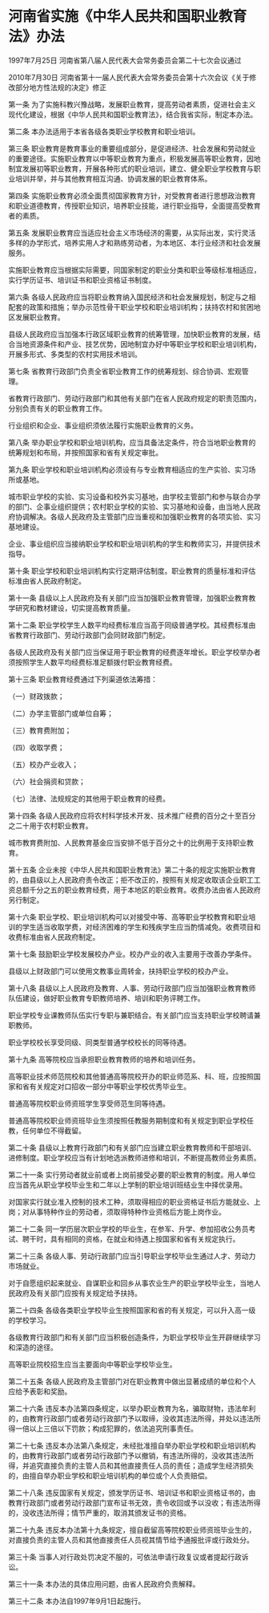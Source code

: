 # 河南省实施《中华人民共和国职业教育法》办法

1997年7月25日 河南省第八届人民代表大会常务委员会第二十七次会议通过

2010年7月30日 河南省第十一届人民代表大会常务委员会第十六次会议《关于修改部分地方性法规的决定》修正

<!-- INFO END -->

第一条 为了实施科教兴豫战略，发展职业教育，提高劳动者素质，促进社会主义现代化建设，根据《中华人民共和国职业教育法》，结合我省实际，制定本办法。

第二条 本办法适用于本省各级各类职业学校教育和职业培训。

第三条 职业教育是教育事业的重要组成部分，是促进经济、社会发展和劳动就业的重要途径。实施职业教育以中等职业教育为重点，积极发展高等职业教育，因地制宜发展初等职业教育，开展各种形式的职业培训，建立、健全职业学校教育与职业培训并举，并与其他教育相互沟通、协调发展的职业教育体系。

第四条 实施职业教育必须全面贯彻国家教育方针，对受教育者进行思想政治教育和职业道德教育，传授职业知识，培养职业技能，进行职业指导，全面提高受教育者的素质。

第五条 发展职业教育应当适应社会主义市场经济的需要，从实际出发，实行灵活多样的办学形式，培养实用人才和熟练劳动者，为本地区、本行业经济和社会发展服务。

实施职业教育应当根据实际需要，同国家制定的职业分类和职业等级标准相适应，实行学历证书、培训证书和职业资格证书制度。

第六条 各级人民政府应当将职业教育纳入国民经济和社会发展规划，制定与之相配套的政策和措施；举办示范性骨干职业学校和职业培训机构；扶持农村和贫困地区发展职业教育。

县级人民政府应当加强本行政区域职业教育的统筹管理，加快职业教育的发展，结合当地资源条件和产业、技艺优势，因地制宜办好中等职业学校和职业培训机构，开展多形式、多类型的农村实用技术培训。

第七条 省教育行政部门负责全省职业教育工作的统筹规划、综合协调、宏观管理。

省教育行政部门、劳动行政部门和其他有关部门在省人民政府规定的职责范围内，分别负责有关的职业教育工作。

行业组织和企业、事业组织须依法履行实施职业教育的义务。

第八条 举办职业学校和职业培训机构，应当具备法定条件，符合当地职业教育的统筹规划和布局，并按照国家和省有关规定审批。

第九条 职业学校和职业培训机构必须设有与专业教育相适应的生产实验、实习场所或基地。

城市职业学校的实验、实习设备和校外实习基地，由学校主管部门和参与联合办学的部门、企事业组织提供；农村职业学校的实验、实习基地和设备，由当地人民政府协调解决。各级人民政府及主管部门应当重视和加强职业教育的各项实验、实习基地建设。

企业、事业组织应当接纳职业学校和职业培训机构的学生和教师实习，并提供技术指导。

第十条 职业学校和职业培训机构实行定期评估制度。职业教育的质量标准和评估标准由省人民政府制定。

第十一条 县级以上人民政府及有关部门应当加强职业教育管理，加强职业教育教学研究和教材建设，切实提高教育质量。

第十二条 职业学校学生人数平均经费标准应当高于同级普通学校。其经费标准由省教育行政部门、劳动行政部门会同财政部门制定。

各级人民政府及有关部门应当保证用于职业教育的经费逐年增长。职业学校举办者须按照学生人数平均经费标准足额拨付职业教育经费。

第十三条 职业教育经费通过下列渠道依法筹措：

（一）财政拨款；

（二）办学主管部门或单位自筹；

（三）教育费附加；

（四）收取学费；

（五）校办产业收入；

（六）社会捐资和贷款；

（七）法律、法规规定的其他用于职业教育的经费。

第十四条 各级人民政府应将农村科学技术开发、技术推广经费的百分之十至百分之二十用于农村职业教育。

城市教育费附加、人民教育基金应当安排不低于百分之十的比例用于支持职业教育。

第十五条 企业未按《中华人民共和国职业教育法》第二十条的规定实施职业教育的，由县级以上人民政府责令改正；拒不改正的，按照有关规定收取该企业职工工资总额千分之五的职业教育经费，用于本地区的职业教育。收费办法由省人民政府另行制定。

第十六条 职业学校、职业培训机构可以对接受中等、高等职业学校教育和职业培训的学生适当收取学费，对经济困难的学生和残疾学生应当酌情减免。收费项目和收费标准由省人民政府制定。

第十七条 鼓励职业学校发展校办产业。校办产业的收入主要用于改善办学条件。

县级以上财政部门可以使用文教事业周转金，扶持职业学校的校办产业。

第十八条 县级以上人民政府及教育、人事、劳动行政部门应当加强职业教育教师队伍建设，做好职业教育专职教师培养、培训和职务评聘工作。

职业学校专业课教师队伍实行专职与兼职结合。有关部门应当支持职业学校聘请兼职教师。

职业学校校长享受同级、同类型普通学校校长的同等待遇。

第十九条 高等院校应当承担职业教育教师的培养和培训任务。

高等职业技术师范院校和其他普通高等院校开办的职业师范系、科、班，应按照国家和省有关规定对口招收一部分中等职业学校优秀毕业生。

普通高等院校职业师资班学生享受师范生同等待遇。

普通高等院校职业师资班毕业生须按照任教服务期制度和有关规定到职业学校任教，任何单位不得截留。

第二十条 县级以上教育行政部门和有关部门应当建立职业教育教师和干部培训、进修制度。职业学校应当有计划地选派教师进修和培训，不断提高教师业务素质。

第二十一条 实行劳动者就业前或者上岗前接受必要的职业教育的制度。用人单位应当首先从职业学校毕业生和二年以上学制的职业培训班结业生中择优录用。

对国家实行就业准入控制的技术工种，须取得相应的职业资格证书后方能就业、上岗；对从事特种作业的劳动者，须取得特种作业资格后方能上岗作业。

第二十二条 同一学历层次职业学校的毕业生，在参军、升学、参加招收公务员考试、聘干时，具有相同的资格，在就业和待遇上按国家和省有关规定执行。

第二十三条 各级人事、劳动行政部门应当引导职业学校毕业生通过人才、劳动力市场就业。

对于自愿组织起来就业、自谋职业和回乡从事农业生产的职业学校毕业生，当地人民政府及有关部门应按有关规定给予扶持。

第二十四条 各级各类职业学校毕业生按照国家和省的有关规定，可以升入高一级的学校学习。

各级教育行政部门和有关部门应当积极创造条件，为职业学校毕业生开辟继续学习和深造的途径。

高等职业院校招生应当主要面向中等职业学校毕业生。

第二十五条 各级人民政府及主管部门对在职业教育中做出显著成绩的单位和个人应给予表彰和奖励。

第二十六条 违反本办法第四条规定，以举办职业教育为名，骗取财物，违法牟利的，由教育行政部门或者劳动行政部门予以取缔，没收其违法所得，并处以违法所得一倍以上三倍以下罚款；构成犯罪的，依法追究刑事责任。

第二十七条 违反本办法第八条规定，未经批准擅自举办职业学校和职业培训机构的，由教育行政部门或者劳动行政部门予以撤销，有违法所得的，没收其违法所得，并追究直接负责的主管人员和其他直接责任人员的责任；造成学生经济损失的，由擅自举办职业学校和职业培训机构的单位或个人负责赔偿。

第二十八条 违反国家有关规定，颁发学历证书、培训证书和职业资格证书的，由教育行政部门或者劳动行政部门宣布证书无效，责令收回或予以没收；有违法所得的，没收违法所得；情节严重的，取消其颁发证书的资格。

第二十九条 违反本办法第十九条规定，擅自截留高等院校职业师资班毕业生的，对直接负责的主管人员和其他直接责任人员视其情节给予通报批评或行政处分。

第三十条 当事人对行政处罚决定不服的，可依法申请行政复议或者提起行政诉讼。

第三十一条 本办法的具体应用问题，由省人民政府负责解释。

第三十二条 本办法自1997年9月1日起施行。